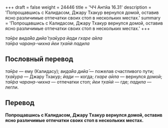 +++
draft = false
weight = 24446
title = 'ЧЧ Антйа 16.31'
description = 'Попрощавшись с Калидасом, Джару Тхакур вернулся домой, оставив ясно различимые отпечатки своих стоп в нескольких местах.'
summary = 'Попрощавшись с Калидасом, Джару Тхакур вернулся домой, оставив ясно различимые отпечатки своих стоп в нескольких местах.'
+++

_та̄н̇ре вида̄йа дийа̄ т̣ха̄кура йади гхаре а̄ила  
та̄н̇ра чаран̣а-чихна йеи т̣ха̄н̃и пад̣ила_

## Пословный перевод

_та̄н̇ре_ — ему (Калидасу); _вида̄йа_ _дийа̄_ — пожелав счастливого пути; _т̣ха̄кура_ — Джару Тхакур; _йади_ — когда; _гхаре_ _а̄ила_ — вернулся домой; _та̄н̇ра_ _чаран̣а_\-_чихна_ — отпечатки стоп; _йеи_ _т̣ха̄н̃и_ — где; _пад̣ила_ — легли.

## Перевод

**Попрощавшись с Калидасом, Джару Тхакур вернулся домой, оставив ясно различимые отпечатки своих стоп в нескольких местах.**

